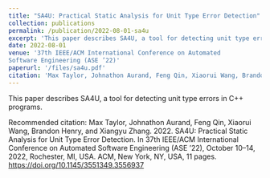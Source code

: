 ```yaml
---
title: "SA4U: Practical Static Analysis for Unit Type Error Detection"
collection: publications
permalink: /publication/2022-08-01-sa4u
excerpt: 'This paper describes SA4U, a tool for detecting unit type errors in C++ programs.'
date: 2022-08-01
venue: '37th IEEE/ACM International Conference on Automated
Software Engineering (ASE ’22)'
paperurl: '/files/sa4u.pdf'
citation: 'Max Taylor, Johnathon Aurand, Feng Qin, Xiaorui Wang, Brandon Henry, and Xiangyu Zhang. 2022. SA4U: Practical Static Analysis for Unit Type Error Detection. In 37th IEEE/ACM International Conference on Automated Software Engineering (ASE ’22), October 10–14, 2022, Rochester, MI, USA. ACM, New York, NY, USA, 11 pages. https://doi.org/10.1145/3551349.3556937'
---
```

This paper describes SA4U, a tool for detecting unit type errors in C++ programs.

Recommended citation: Max Taylor, Johnathon Aurand, Feng Qin, Xiaorui Wang, Brandon Henry, and Xiangyu Zhang. 2022. SA4U: Practical Static Analysis for Unit Type Error Detection. In 37th IEEE/ACM International Conference on Automated Software Engineering (ASE ’22), October 10–14, 2022, Rochester, MI, USA. ACM, New York, NY, USA, 11 pages. https://doi.org/10.1145/3551349.3556937
